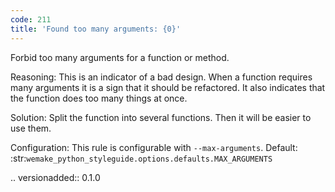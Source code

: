 ```yaml
---
code: 211
title: 'Found too many arguments: {0}'
---
```



Forbid too many arguments for a function or method.

Reasoning:
    This is an indicator of a bad design. When a function requires many
    arguments it is a sign that it should be refactored.
    It also indicates that the function does too many things at once.

Solution:
    Split the function into several functions.
    Then it will be easier to use them.

Configuration:
    This rule is configurable with ``--max-arguments``.
    Default: :str:`wemake_python_styleguide.options.defaults.MAX_ARGUMENTS`

.. versionadded:: 0.1.0